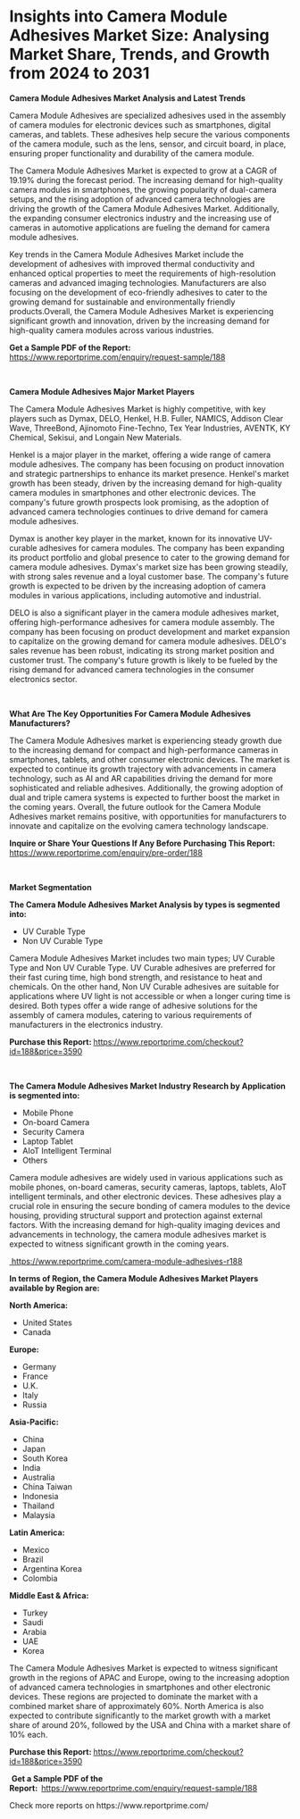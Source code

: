 <p><h1>Insights into Camera Module Adhesives Market Size: Analysing Market Share, Trends, and Growth from 2024 to 2031</h1></p><p><strong>Camera Module Adhesives Market Analysis and Latest Trends</strong></p>
<p><p>Camera Module Adhesives are specialized adhesives used in the assembly of camera modules for electronic devices such as smartphones, digital cameras, and tablets. These adhesives help secure the various components of the camera module, such as the lens, sensor, and circuit board, in place, ensuring proper functionality and durability of the camera module.</p><p>The Camera Module Adhesives Market is expected to grow at a CAGR of 19.19% during the forecast period. The increasing demand for high-quality camera modules in smartphones, the growing popularity of dual-camera setups, and the rising adoption of advanced camera technologies are driving the growth of the Camera Module Adhesives Market. Additionally, the expanding consumer electronics industry and the increasing use of cameras in automotive applications are fueling the demand for camera module adhesives.</p><p>Key trends in the Camera Module Adhesives Market include the development of adhesives with improved thermal conductivity and enhanced optical properties to meet the requirements of high-resolution cameras and advanced imaging technologies. Manufacturers are also focusing on the development of eco-friendly adhesives to cater to the growing demand for sustainable and environmentally friendly products.Overall, the Camera Module Adhesives Market is experiencing significant growth and innovation, driven by the increasing demand for high-quality camera modules across various industries.</p></p>
<p><strong>Get a Sample PDF of the Report:&nbsp;</strong> <a href="https://www.reportprime.com/enquiry/request-sample/188">https://www.reportprime.com/enquiry/request-sample/188</a></p>
<p>&nbsp;</p>
<p><strong>Camera Module Adhesives Major Market Players</strong></p>
<p><p>The Camera Module Adhesives Market is highly competitive, with key players such as Dymax, DELO, Henkel, H.B. Fuller, NAMICS, Addison Clear Wave, ThreeBond, Ajinomoto Fine-Techno, Tex Year Industries, AVENTK, KY Chemical, Sekisui, and Longain New Materials.</p><p>Henkel is a major player in the market, offering a wide range of camera module adhesives. The company has been focusing on product innovation and strategic partnerships to enhance its market presence. Henkel's market growth has been steady, driven by the increasing demand for high-quality camera modules in smartphones and other electronic devices. The company's future growth prospects look promising, as the adoption of advanced camera technologies continues to drive demand for camera module adhesives.</p><p>Dymax is another key player in the market, known for its innovative UV-curable adhesives for camera modules. The company has been expanding its product portfolio and global presence to cater to the growing demand for camera module adhesives. Dymax's market size has been growing steadily, with strong sales revenue and a loyal customer base. The company's future growth is expected to be driven by the increasing adoption of camera modules in various applications, including automotive and industrial.</p><p>DELO is also a significant player in the camera module adhesives market, offering high-performance adhesives for camera module assembly. The company has been focusing on product development and market expansion to capitalize on the growing demand for camera module adhesives. DELO's sales revenue has been robust, indicating its strong market position and customer trust. The company's future growth is likely to be fueled by the rising demand for advanced camera technologies in the consumer electronics sector.</p></p>
<p>&nbsp;</p>
<p><strong>What Are The Key Opportunities For Camera Module Adhesives Manufacturers?</strong></p>
<p><p>The Camera Module Adhesives market is experiencing steady growth due to the increasing demand for compact and high-performance cameras in smartphones, tablets, and other consumer electronic devices. The market is expected to continue its growth trajectory with advancements in camera technology, such as AI and AR capabilities driving the demand for more sophisticated and reliable adhesives. Additionally, the growing adoption of dual and triple camera systems is expected to further boost the market in the coming years. Overall, the future outlook for the Camera Module Adhesives market remains positive, with opportunities for manufacturers to innovate and capitalize on the evolving camera technology landscape.</p></p>
<p><strong>Inquire or Share Your Questions If Any Before Purchasing This Report:</strong> <a href="https://www.reportprime.com/enquiry/pre-order/188">https://www.reportprime.com/enquiry/pre-order/188</a></p>
<p>&nbsp;</p>
<p><strong>Market Segmentation</strong></p>
<p><strong>The Camera Module Adhesives Market Analysis by types is segmented into:</strong></p>
<p><ul><li>UV Curable Type</li><li>Non UV Curable Type</li></ul></p>
<p><p>Camera Module Adhesives Market includes two main types; UV Curable Type and Non UV Curable Type. UV Curable adhesives are preferred for their fast curing time, high bond strength, and resistance to heat and chemicals. On the other hand, Non UV Curable adhesives are suitable for applications where UV light is not accessible or when a longer curing time is desired. Both types offer a wide range of adhesive solutions for the assembly of camera modules, catering to various requirements of manufacturers in the electronics industry.</p></p>
<p><strong>Purchase this Report:&nbsp;</strong><a href="https://www.reportprime.com/checkout?id=188&price=3590">https://www.reportprime.com/checkout?id=188&price=3590</a></p>
<p>&nbsp;</p>
<p><strong>The Camera Module Adhesives Market Industry Research by Application is segmented into:</strong></p>
<p><ul><li>Mobile Phone</li><li>On-board Camera</li><li>Security Camera</li><li>Laptop Tablet</li><li>AIoT Intelligent Terminal</li><li>Others</li></ul></p>
<p><p>Camera module adhesives are widely used in various applications such as mobile phones, on-board cameras, security cameras, laptops, tablets, AIoT intelligent terminals, and other electronic devices. These adhesives play a crucial role in ensuring the secure bonding of camera modules to the device housing, providing structural support and protection against external factors. With the increasing demand for high-quality imaging devices and advancements in technology, the camera module adhesives market is expected to witness significant growth in the coming years.</p></p>
<p><a href="https://www.reportprime.com/camera-module-adhesives-r188">&nbsp;https://www.reportprime.com/camera-module-adhesives-r188</a></p>
<p><strong>In terms of Region, the Camera Module Adhesives Market Players available by Region are:</strong></p>
<p>
    <p> <strong> North America: </strong>
        <ul>
            <li>United States</li>
            <li>Canada</li>
        </ul>
        </p> 
    <p> <strong> Europe: </strong>
        <ul>
            <li>Germany</li>
            <li>France</li>
            <li>U.K.</li>
            <li>Italy</li>
            <li>Russia</li>
        </ul>
        </p> 
    <p> <strong> Asia-Pacific: </strong>
        <ul>
            <li>China</li>
            <li>Japan</li>
            <li>South Korea</li>
            <li>India</li>
            <li>Australia</li>
            <li>China Taiwan</li>
            <li>Indonesia</li>
            <li>Thailand</li>
            <li>Malaysia</li>
        </ul>
        </p> 
    <p> <strong> Latin America: </strong>
        <ul>
            <li>Mexico</li>
            <li>Brazil</li>
            <li>Argentina Korea</li>
            <li>Colombia</li>
        </ul>
        </p> 
    <p> <strong> Middle East & Africa: </strong>
        <ul>
            <li>Turkey</li>
            <li>Saudi</li>
            <li>Arabia</li>
            <li>UAE</li>
            <li>Korea</li>
        </ul>
    </p>
    </p>
<p><p>The Camera Module Adhesives Market is expected to witness significant growth in the regions of APAC and Europe, owing to the increasing adoption of advanced camera technologies in smartphones and other electronic devices. These regions are projected to dominate the market with a combined market share of approximately 60%. North America is also expected to contribute significantly to the market growth with a market share of around 20%, followed by the USA and China with a market share of 10% each.</p></p>
<p><strong>Purchase this Report: </strong><a href="https://www.reportprime.com/checkout?id=188&price=3590">https://www.reportprime.com/checkout?id=188&price=3590</a></p>
<p>&nbsp;<strong>Get a Sample PDF of the Report:&nbsp;&nbsp;</strong><a href="https://www.reportprime.com/enquiry/request-sample/188">https://www.reportprime.com/enquiry/request-sample/188</a></p>
<p><strong></strong></p>
<p>Check more reports on https://www.reportprime.com/</p>